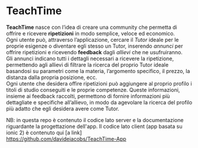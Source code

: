 <h1>TeachTime</h1>

**TeachTime** nasce con l’idea di creare una community che permetta di offrire e ricevere **ripetizioni** in modo semplice,
veloce ed economico.
<br/>Ogni utente può, attraverso l’applicazione, cercare il *Tutor* ideale per le proprie esigenze 
o diventare egli stesso un Tutor, inserendo *annunci* per offrire ripetizioni e ricevendo **feedback** dagli *allievi* 
che ne usufruiranno. 
<br/>Gli annunci indicano tutti i dettagli necessari a ricevere la ripetizione, 
permettendo agli allievi di filtrare la ricerca del proprio Tutor ideale basandosi 
su parametri come la materia, l’argomento specifico, il prezzo, la distanza dalla propria posizione, ecc. 
<br/>Ogni utente che desidera offire ripetizioni può aggiungere al proprio profilo i 
titoli di studio conseguiti e le proprie competenze. Queste informazioni, insieme ai feedback raccolti, 
permettono di fornire informazioni più dettagliate e specifiche all’allievo, 
in modo da agevolare la ricerca del profilo più adatto che egli desidera avere come Tutor.

NB: in questa repo è contenuto il codice lato server e la documentazione riguardante la progettazione dell'app. Il codice lato client (app basata su ionic 2) è contenuto qui [a link] https://github.com/davideiacobs/TeachTime-App 
